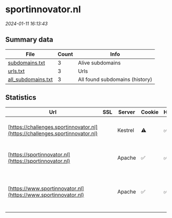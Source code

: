 # sportinnovator.nl
*2024-01-11 16:13:43*
## Summary data
| File       | Count | Info |
|------------|-------|------|
|[subdomains.txt](/data/sportinnovator.nl/subdomains.txt)|3|Alive subdomains|
|[urls.txt](/data/sportinnovator.nl/urls.txt)|3|Urls|
|[all_subdomains.txt](/data/sportinnovator.nl/all_subdomains.txt)|3|All found subdomains (history)|
## Statistics
| Url | SSL | Server | Cookie | HSTS | CSP | XFO | XXP | RP | Tech |Title |
|------------|-------|------|------|------|------|------|------|------|------|------|
|[https://challenges.sportinnovator.nl](https://challenges.sportinnovator.nl)| |Kestrel|:warning: |:white_check_mark: | | 1:white_check_mark: | | 3:white_check_mark: |HSTS Kestrel Microsoft ASP.NET|Innovatie Challe...|
|[https://sportinnovator.nl](https://sportinnovator.nl)| |Apache|:white_check_mark: |:white_check_mark: | | 1:white_check_mark: | 2:white_check_mark: | 3:white_check_mark: |Apache HTTP Server HSTS|301 Moved Perman...|
|[https://www.sportinnovator.nl](https://www.sportinnovator.nl)| |Apache|:white_check_mark: |:white_check_mark: | | 1:white_check_mark: | 2:white_check_mark: | 3:white_check_mark: |Apache HTTP Server Craft CMS HSTS Yii|SportInnovator|